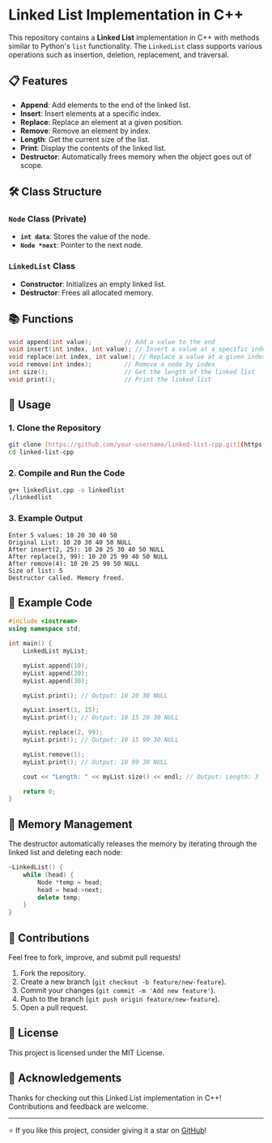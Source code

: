 # Linked List Implementation in C++

This repository contains a **Linked List** implementation in C++ with methods similar to Python's `list` functionality. The `LinkedList` class supports various operations such as insertion, deletion, replacement, and traversal.

## 📋 Features

- **Append**: Add elements to the end of the linked list.
- **Insert**: Insert elements at a specific index.
- **Replace**: Replace an element at a given position.
- **Remove**: Remove an element by index.
- **Length**: Get the current size of the list.
- **Print**: Display the contents of the linked list.
- **Destructor**: Automatically frees memory when the object goes out of scope.

## 🛠️ Class Structure

### `Node` Class (Private)

- **`int data`**: Stores the value of the node.
- **`Node *next`**: Pointer to the next node.

### `LinkedList` Class

- **Constructor**: Initializes an empty linked list.
- **Destructor**: Frees all allocated memory.

## 📚 Functions

```cpp
void append(int value);         // Add a value to the end
void insert(int index, int value); // Insert a value at a specific index
void replace(int index, int value); // Replace a value at a given index
void remove(int index);         // Remove a node by index
int size();                     // Get the length of the linked list
void print();                   // Print the linked list
```

## 🚀 Usage

### 1. Clone the Repository
```bash
git clone [https://github.com/your-username/linked-list-cpp.git](https://github.com/NirjharDebnath/Data_structures/blob/main/Python_List_LinkedList/Python_List.cpp)
cd linked-list-cpp
```

### 2. Compile and Run the Code
```bash
g++ linkedlist.cpp -o linkedlist
./linkedlist
```

### 3. Example Output
```
Enter 5 values: 10 20 30 40 50
Original List: 10 20 30 40 50 NULL
After insert(2, 25): 10 20 25 30 40 50 NULL
After replace(3, 99): 10 20 25 99 40 50 NULL
After remove(4): 10 20 25 99 50 NULL
Size of list: 5
Destructor called. Memory freed.
```

## 📄 Example Code

```cpp
#include <iostream>
using namespace std;

int main() {
    LinkedList myList;

    myList.append(10);
    myList.append(20);
    myList.append(30);

    myList.print(); // Output: 10 20 30 NULL

    myList.insert(1, 15); 
    myList.print(); // Output: 10 15 20 30 NULL

    myList.replace(2, 99);
    myList.print(); // Output: 10 15 99 30 NULL

    myList.remove(1);
    myList.print(); // Output: 10 99 30 NULL

    cout << "Length: " << myList.size() << endl; // Output: Length: 3

    return 0;
}
```

## 🧹 Memory Management

The destructor automatically releases the memory by iterating through the linked list and deleting each node:

```cpp
~LinkedList() {
    while (head) {
        Node *temp = head;
        head = head->next;
        delete temp;
    }
}
```

## 📌 Contributions

Feel free to fork, improve, and submit pull requests!

1. Fork the repository.
2. Create a new branch (`git checkout -b feature/new-feature`).
3. Commit your changes (`git commit -m 'Add new feature'`).
4. Push to the branch (`git push origin feature/new-feature`).
5. Open a pull request.

## 📜 License

This project is licensed under the MIT License.

## 🤝 Acknowledgements

Thanks for checking out this Linked List implementation in C++! Contributions and feedback are welcome.

---

⭐️ If you like this project, consider giving it a star on [GitHub](https://github.com/NirjharDebnath/Data_structures/blob/main/Python_List_LinkedList/Python_List.cpp)!
